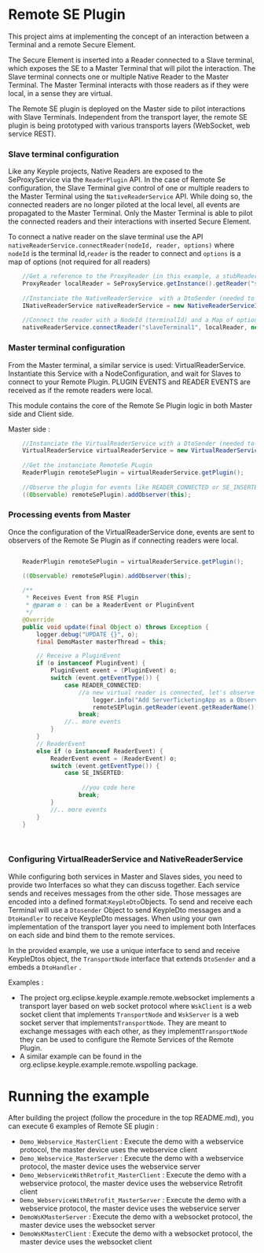 # Remote SE Plugin

This project aims at implementing the concept of an interaction between a Terminal and a remote Secure Element. 

The Secure Element is inserted into a Reader connected to a Slave terminal, which exposes the SE to a Master Terminal that will pilot the interaction. The Slave terminal connects one or multiple Native Reader to the Master Terminal. The Master Terminal interacts with those readers as if they were local, in a sense they are virtual.  

The Remote SE plugin is deployed on the Master side to pilot interactions with Slave Terminals. Independent from the transport layer, the remote SE plugin is being prototyped with various transports layers (WebSocket, web service REST). 


### Slave terminal configuration

Like any Keyple projects, Native Readers are exposed to the SeProxyService via the ```ReaderPlugin``` API. In the case of Remote Se configuration, the Slave Terminal give control of one or multiple readers to the Master Terminal using the ```NativeReaderService``` API. While doing so, the connected readers are no longer piloted at the local level, all events are propagated to the Master Terminal. Only the Master Terminal is able to pilot the connected readers and their interactions with inserted Secure Element.  

To connect a native reader on the slave terminal use the API ```nativeReaderService.connectReader(nodeId, reader, options)``` where ```nodeId``` is the terminal Id,```reader``` is the reader to connect and ```options``` is a map of options (not required for all readers)
```java
    //Get a reference to the ProxyReader (in this example, a stubReader)
    ProxyReader localReader = SeProxyService.getInstance().getReader("stubReaderTest");
    
    //Instanciate the NativeReaderService  with a DtoSender (needed to send message to Master, see below)
    INativeReaderService nativeReaderService = new NativeReaderServiceImpl(node);
    
    //Connect the reader with a NodeId (terminalId) and a Map of options
    nativeReaderService.connectReader("slaveTerminal1", localReader, new HashMap<String, Object>());

```

### Master terminal configuration

From the Master terminal, a similar service is used: VirtualReaderService. Instantiate this Service with a NodeConfiguration, and wait for Slaves to connect to your Remote Plugin. PLUGIN EVENTS and READER EVENTS are received as if the remote readers were local.

This module contains the core of the Remote Se Plugin logic in both Master side and Client side.

Master side : 

```java
    //Instanciate the VirtualReaderService with a DtoSender (needed to send message to Slave, see below)
    VirtualReaderService virtualReaderService = new VirtualReaderService(SeProxyService.getInstance(), node);
    
    //Get the instanciate RemoteSe PLugin
    ReaderPlugin remoteSePlugin = virtualReaderService.getPlugin();
    
    //Observe the plugin for events like READER_CONNECTED or SE_INSERTED 
    ((Observable) remoteSePlugin).addObserver(this);

``` 


### Processing events from Master


Once the configuration of the VirtualReaderService done, events are sent to observers of the Remote Se Plugin as if connecting readers were local. 

```java

    ReaderPlugin remoteSePlugin = virtualReaderService.getPlugin();

    ((Observable) remoteSePlugin).addObserver(this);
    
    /**
     * Receives Event from RSE Plugin
     * @param o : can be a ReaderEvent or PluginEvent
     */
    @Override
    public void update(final Object o) throws Exception {
        logger.debug("UPDATE {}", o);
        final DemoMaster masterThread = this;

        // Receive a PluginEvent
        if (o instanceof PluginEvent) {
            PluginEvent event = (PluginEvent) o;
            switch (event.getEventType()) {
                case READER_CONNECTED:
                    //a new virtual reader is connected, let's observe it
                        logger.info("Add ServerTicketingApp as a Observer of RSE reader");
                        remoteSEPlugin.getReader(event.getReaderName()).addObserver(masterThread);
                    break;
                //.. more events
            }
        }
        // ReaderEvent
        else if (o instanceof ReaderEvent) {
            ReaderEvent event = (ReaderEvent) o;
            switch (event.getEventType()) {
                case SE_INSERTED:
                     
                     //you code here
                    break;
            }
            //.. more events
        }
    }
    
    
```

### Configuring VirtualReaderService and NativeReaderService

While configuring both services in Master and Slaves sides, you need to provide two Interfaces so what they can discuss together. Each service sends and receives messages from the other side. Those messages are encoded into a defined format:```KeypleDto```Objects. To send and receive each Terminal will use a ```Dtosender``` Object to send KeypleDto messages and a ```DtoHandler``` to receive KeypleDto messages. 
When using your own implementation of the transport layer you need to implement both Interfaces on each side and bind them to the remote services. 

In the provided example, we use a unique interface to send and receive KeypleDtos object, the ````TransportNode```` interface that extends ```DtoSender``` and a embeds a ```DtoHandler``` . 

Examples : 
- The project org.eclipse.keyple.example.remote.websocket implements a transport layer based on web socket protocol where ```WskClient``` is a web socket client that implements ```TransportNode``` and ```WskServer``` is a web socket server that implements```TransportNode```. They are meant to exchange messages with each other, as they implement```TransportNode``` they can be used to configure the Remote Services of the Remote Plugin. 
- A similar example can be found in the org.eclipse.keyple.example.remote.wspolling package.


# Running the example

After building the project (follow the procedure in the top README.md), you can execute 6 examples of Remote SE plugin :   
- ``Demo_Webservice_MasterClient`` : Execute the demo with a webservice protocol, the master device uses the webservice client
- ``Demo_Webservice_MasterServer`` : Execute the demo with a webservice protocol, the master device uses the webservice server 
- ``Demo_WebserviceWithRetrofit_MasterClient`` : Execute the demo with a webservice protocol, the master device uses the webservice Retrofit client 
- ``Demo_WebserviceWithRetrofit_MasterServer`` : Execute the demo with a webservice protocol, the master device uses the webservice server
- ``DemoWsKMasterServer`` : Execute the demo with a websocket protocol, the master device uses the websocket server
- ``DemoWsKMasterClient`` : Execute the demo with a websocket protocol, the master device uses the websocket client
